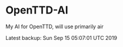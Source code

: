 # OpenTTD-AI
My AI for OpenTTD, will use primarily air

Latest backup: Sun Sep 15 05:07:01 UTC 2019
